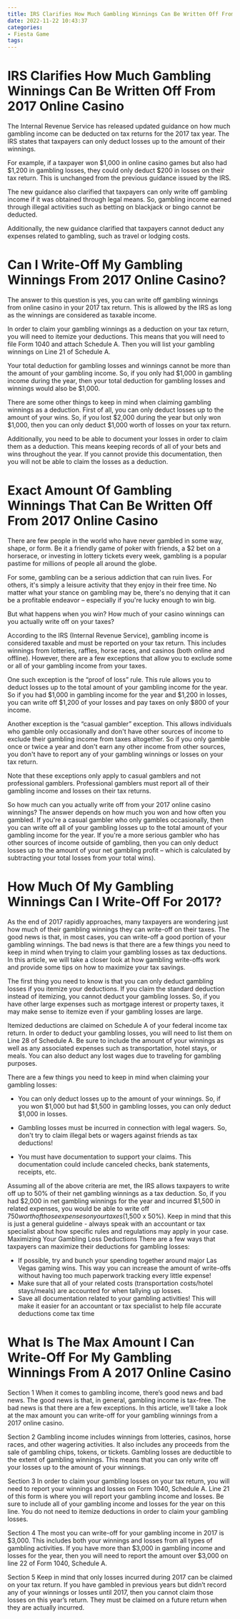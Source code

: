 ```yaml
---
title: IRS Clarifies How Much Gambling Winnings Can Be Written Off From 2017 Online Casino
date: 2022-11-22 10:43:37
categories:
- Fiesta Game
tags:
---
```



#  IRS Clarifies How Much Gambling Winnings Can Be Written Off From 2017 Online Casino

The Internal Revenue Service has released updated guidance on how much gambling income can be deducted on tax returns for the 2017 tax year. The IRS states that taxpayers can only deduct losses up to the amount of their winnings.

For example, if a taxpayer won $1,000 in online casino games but also had $1,200 in gambling losses, they could only deduct $200 in losses on their tax return. This is unchanged from the previous guidance issued by the IRS.

The new guidance also clarified that taxpayers can only write off gambling income if it was obtained through legal means. So, gambling income earned through illegal activities such as betting on blackjack or bingo cannot be deducted.

Additionally, the new guidance clarified that taxpayers cannot deduct any expenses related to gambling, such as travel or lodging costs.

#  Can I Write-Off My Gambling Winnings From 2017 Online Casino?

The answer to this question is yes, you can write off gambling winnings from online casino in your 2017 tax return. This is allowed by the IRS as long as the winnings are considered as taxable income.

In order to claim your gambling winnings as a deduction on your tax return, you will need to itemize your deductions. This means that you will need to file Form 1040 and attach Schedule A. Then you will list your gambling winnings on Line 21 of Schedule A.

Your total deduction for gambling losses and winnings cannot be more than the amount of your gambling income. So, if you only had $1,000 in gambling income during the year, then your total deduction for gambling losses and winnings would also be $1,000.

There are some other things to keep in mind when claiming gambling winnings as a deduction. First of all, you can only deduct losses up to the amount of your wins. So, if you lost $2,000 during the year but only won $1,000, then you can only deduct $1,000 worth of losses on your tax return.

Additionally, you need to be able to document your losses in order to claim them as a deduction. This means keeping records of all of your bets and wins throughout the year. If you cannot provide this documentation, then you will not be able to claim the losses as a deduction.

#  Exact Amount Of Gambling Winnings That Can Be Written Off From 2017 Online Casino 

There are few people in the world who have never gambled in some way, shape, or form. Be it a friendly game of poker with friends, a $2 bet on a horserace, or investing in lottery tickets every week, gambling is a popular pastime for millions of people all around the globe.

For some, gambling can be a serious addiction that can ruin lives. For others, it's simply a leisure activity that they enjoy in their free time. No matter what your stance on gambling may be, there's no denying that it can be a profitable endeavor – especially if you're lucky enough to win big.

But what happens when you win? How much of your casino winnings can you actually write off on your taxes?

According to the IRS (Internal Revenue Service), gambling income is considered taxable and must be reported on your tax return. This includes winnings from lotteries, raffles, horse races, and casinos (both online and offline). However, there are a few exceptions that allow you to exclude some or all of your gambling income from your taxes.

One such exception is the “proof of loss” rule. This rule allows you to deduct losses up to the total amount of your gambling income for the year. So if you had $1,000 in gambling income for the year and $1,200 in losses, you can write off $1,200 of your losses and pay taxes on only $800 of your income.

Another exception is the “casual gambler” exception. This allows individuals who gamble only occasionally and don't have other sources of income to exclude their gambling income from taxes altogether. So if you only gamble once or twice a year and don't earn any other income from other sources, you don't have to report any of your gambling winnings or losses on your tax return.

Note that these exceptions only apply to casual gamblers and not professional gamblers. Professional gamblers must report all of their gambling income and losses on their tax returns.

So how much can you actually write off from your 2017 online casino winnings? The answer depends on how much you won and how often you gambled. If you're a casual gambler who only gambles occasionally, then you can write off all of your gambling losses up to the total amount of your gambling income for the year. If you're a more serious gambler who has other sources of income outside of gambling, then you can only deduct losses up to the amount of your net gambling profit – which is calculated by subtracting your total losses from your total wins).

#  How Much Of My Gambling Winnings Can I Write-Off For 2017? 
As the end of 2017 rapidly approaches, many taxpayers are wondering just how much of their gambling winnings they can write-off on their taxes. The good news is that, in most cases, you can write-off a good portion of your gambling winnings. The bad news is that there are a few things you need to keep in mind when trying to claim your gambling losses as tax deductions. In this article, we will take a closer look at how gambling write-offs work and provide some tips on how to maximize your tax savings.

The first thing you need to know is that you can only deduct gambling losses if you itemize your deductions. If you claim the standard deduction instead of itemizing, you cannot deduct your gambling losses. So, if you have other large expenses such as mortgage interest or property taxes, it may make sense to itemize even if your gambling losses are large.

Itemized deductions are claimed on Schedule A of your federal income tax return. In order to deduct your gambling losses, you will need to list them on Line 28 of Schedule A. Be sure to include the amount of your winnings as well as any associated expenses such as transportation, hotel stays, or meals. You can also deduct any lost wages due to traveling for gambling purposes.

There are a few things you need to keep in mind when claiming your gambling losses:

- You can only deduct losses up to the amount of your winnings. So, if you won $1,000 but had $1,500 in gambling losses, you can only deduct $1,000 in losses.

- Gambling losses must be incurred in connection with legal wagers. So, don't try to claim illegal bets or wagers against friends as tax deductions!

- You must have documentation to support your claims. This documentation could include canceled checks, bank statements, receipts, etc.

Assuming all of the above criteria are met, the IRS allows taxpayers to write off up to 50% of their net gambling winnings as a tax deduction. So, if you had $2,000 in net gambling winnings for the year and incurred $1,500 in related expenses, you would be able to write off $750 worth of those expenses on your taxes ($1,500 x 50%). Keep in mind that this is just a general guideline - always speak with an accountant or tax specialist about how specific rules and regulations may apply in your case. 
Maximizing Your Gambling Loss Deductions 
There are a few ways that taxpayers can maximize their deductions for gambling losses: 
- If possible, try and bunch your spending together around major Las Vegas gaming wins. This way you can increase the amount of write-offs without having too much paperwork tracking every little expense! 
- Make sure that all of your related costs (transportation costs/hotel stays/meals) are accounted for when tallying up losses. 
- Save all documentation related to your gambling activities! This will make it easier for an accountant or tax specialist to help file accurate deductions come tax time

#  What Is The Max Amount I Can Write-Off For My Gambling Winnings From A 2017 Online Casino

Section 1
When it comes to gambling income, there’s good news and bad news. The good news is that, in general, gambling income is tax-free. The bad news is that there are a few exceptions. In this article, we’ll take a look at the max amount you can write-off for your gambling winnings from a 2017 online casino.

Section 2
Gambling income includes winnings from lotteries, casinos, horse races, and other wagering activities. It also includes any proceeds from the sale of gambling chips, tokens, or tickets. Gambling losses are deductible to the extent of gambling winnings. This means that you can only write off your losses up to the amount of your winnings.

Section 3
In order to claim your gambling losses on your tax return, you will need to report your winnings and losses on Form 1040, Schedule A. Line 21 of this form is where you will report your gambling income and losses. Be sure to include all of your gambling income and losses for the year on this line. You do not need to itemize deductions in order to claim your gambling losses.

Section 4
The most you can write-off for your gambling income in 2017 is $3,000. This includes both your winnings and losses from all types of gambling activities. If you have more than $3,000 in gambling income and losses for the year, then you will need to report the amount over $3,000 on line 22 of Form 1040, Schedule A.

Section 5
Keep in mind that only losses incurred during 2017 can be claimed on your tax return. If you have gambled in previous years but didn’t record any of your winnings or losses until 2017, then you cannot claim those losses on this year’s return. They must be claimed on a future return when they are actually incurred.
